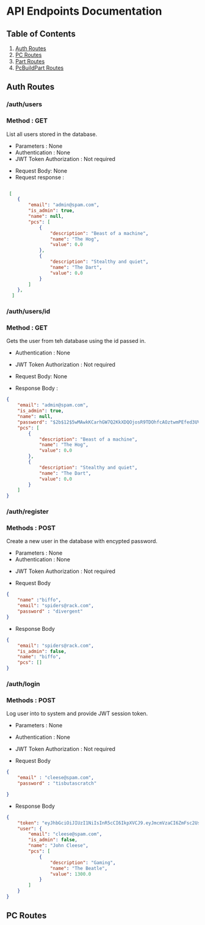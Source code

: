 # API Endpoints Documentation

## Table of Contents

1. [Auth Routes](#auth-routes)
2. [PC Routes](#pc-routes)
3. [Part Routes](#part-routes)
4. [PcBuildPart Routes](#pcbuildpart-routes)

## Auth Routes

### /auth/users

### Method : GET

List all users stored in the database.

- Parameters : None
- Authentication : None
- JWT Token Authorization : Not required

* Request Body: None
* Request response :

```JSON

 [
    {
        "email": "admin@spam.com",
        "is_admin": true,
        "name": null,
        "pcs": [
            {
                "description": "Beast of a machine",
                "name": "The Hog",
                "value": 0.0
            },
            {
                "description": "Stealthy and quiet",
                "name": "The Dart",
                "value": 0.0
            }
        ]
    },
  ]
```

### /auth/users/id

### Method : GET

Gets the user from teh database using the id passed in.

- Authentication : None
- JWT Token Authorization : Not required

- Request Body: None
- Response Body :

```JSON
{
    "email": "admin@spam.com",
    "is_admin": true,
    "name": null,
    "password": "$2b$12$5wMAwkKCarhGW7Q2KkXDQOjosR9TDOhfcAOztwmPEfed3UV82BpCm",
    "pcs": [
        {
            "description": "Beast of a machine",
            "name": "The Hog",
            "value": 0.0
        },
        {
            "description": "Stealthy and quiet",
            "name": "The Dart",
            "value": 0.0
        }
    ]
}

```

### /auth/register

### Methods : POST

Create a new user in the database with encypted password.

- Parameters : None
- Authentication : None

* JWT Token Authorization : Not required

* Request Body

```JSON
{
    "name" :"biffo",
    "email": "spiders@rack.com",
    "password" : "divergent"
}
```

- Response Body

```JSON
{
    "email": "spiders@rack.com",
    "is_admin": false,
    "name": "biffo",
    "pcs": []
}
```

### /auth/login

### Methods : POST

Log user into to system and provide JWT session token.

- Parameters : None
- Authentication : None
- JWT Token Authorization : Not required

- Request Body

```JSON
{
    "email" : "cleese@spam.com",
    "password" : "tisbutascratch"

}
```

- Response Body

```JSON
{
    "token": "eyJhbGciOiJIUzI1NiIsInR5cCI6IkpXVCJ9.eyJmcmVzaCI6ZmFsc2UsImlhdCI6MTY4NzQwMzAwMSwianRpIjoiMTg1YWMxMTAtOTdjMi00NmEzLWI3NGUtNjI1ZWIxMzBiMDViIiwidHlwZSI6ImFjY2VzcyIsInN1YiI6NiwibmJmIjoxNjg3NDAzMDAxLCJleHAiOjE2ODc0ODk0MDF9.hAnjMtXCjgJmGArnTArBBwyGSRkGB2GOzWKN8r4hULU",
    "user": {
        "email": "cleese@spam.com",
        "is_admin": false,
        "name": "John Cleese",
        "pcs": [
            {
                "description": "Gaming",
                "name": "The Beatle",
                "value": 1300.0
            }
        ]
    }
}
```

## PC Routes
